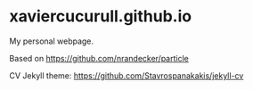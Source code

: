 # xaviercucurull.github.io
My personal webpage.

Based on https://github.com/nrandecker/particle

CV Jekyll theme: https://github.com/Stavrospanakakis/jekyll-cv
